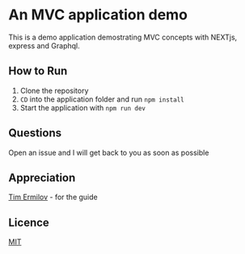 # An MVC application demo

This is a demo application demostrating MVC concepts with NEXTjs, express and Graphql.

## How to Run

1. Clone the repository
2. `CD` into the application folder and run `npm install`
3. Start the application with `npm run dev`


## Questions

Open an issue and I will get back to you as soon as possible

## Appreciation

[Tim Ermilov](https://youtube.com/user/obercash) - for the guide

## Licence
[MIT](https://opensource.org/licenses/mit-license)